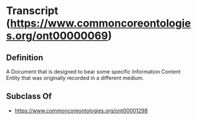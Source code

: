 # Transcript (https://www.commoncoreontologies.org/ont00000069)

## Definition
A Document that is designed to bear some specific Information Content Entity that was originally recorded in a different medium.

## Subclass Of
- https://www.commoncoreontologies.org/ont00001298

